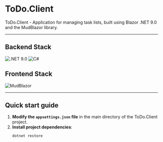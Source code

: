 # ToDo.Client

ToDo.Client - Application for managing task lists, built using Blazor .NET 9.0 and the MudBlazor library.

---

## Backend Stack

![.NET 9.0](https://img.shields.io/badge/.NET-9.0-purple)
![C#](https://img.shields.io/badge/Language-C%23-blue)

## Frontend Stack

![MudBlazor](https://img.shields.io/badge/MudBlazor-UI%20Components-orange)

---

## Quick start guide

1. **Modify the `appsettings.json` file** in the main directory of the ToDo.Client project.
2. **Install project dependencies**:
   ```bash
   dotnet restore

